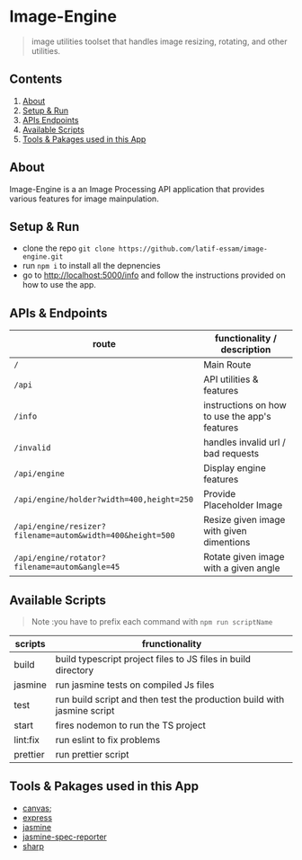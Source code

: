 # Image-Engine

> image utilities toolset that handles image resizing, rotating, and other utilities.

## Contents

1. [About](https://github.com/latif-essam/image-engine/edit/main/README.md#about)
2. [Setup & Run](https://github.com/latif-essam/image-engine/edit/main/README.md#setup--run)
3. [APIs Endpoints](https://github.com/latif-essam/image-engine/edit/main/README.md#apis--endpoints)
4. [Available Scripts](https://github.com/latif-essam/image-engine/edit/main/README.md#available-scripts)
5. [Tools & Pakages used in this App](https://github.com/latif-essam/image-engine/edit/main/README.md#tools--pakages-used-in-this-app)

## About

Image-Engine is a an Image Processing API application that provides various features for image mainpulation.

## Setup & Run

- clone the repo `git clone https://github.com/latif-essam/image-engine.git`
- run `npm i` to install all the depnencies
- go to [http://localhost:5000/info](http://localhost:5000/info) and follow the instructions provided on how to use the app.

## APIs & Endpoints

| route                                                     | functionality / description                   |
| --------------------------------------------------------- | --------------------------------------------- |
| `/`                                                       | Main Route                                    |
| `/api`                                                    | API utilities & features                      |
| `/info`                                                   | instructions on how to use the app's features |
| `/invalid`                                                | handles invalid url / bad requests            |
| `/api/engine`                                             | Display engine features                       |
| `/api/engine/holder?width=400,height=250`                 | Provide Placeholder Image                     |
| `/api/engine/resizer?filename=autom&width=400&height=500` | Resize given image with given dimentions      |
| `/api/engine/rotator?filename=autom&angle=45`             | Rotate given image with a given angle         |

## Available Scripts

> Note :you have to prefix each command with `npm run scriptName`

| scripts  | frunctionality                                                          |
| -------- | ----------------------------------------------------------------------- |
| build    | build typescript project files to JS files in build directory           |
| jasmine  | run jasmine tests on compiled Js files                                  |
| test     | run build script and then test the production build with jasmine script |
| start    | fires nodemon to run the TS project                                     |
| lint:fix | run eslint to fix problems                                              |
| prettier | run prettier script                                                     |

## Tools & Pakages used in this App

- [canvas](https://www.npmjs.com/package/canvas);
- [express](http://expressjs.com/)
- [jasmine](https://jasmine.github.io/)
- [jasmine-spec-reporter](https://www.npmjs.com/package/jasmine-spec-reporter)
- [sharp](https://sharp.pixelplumbing.com/)
